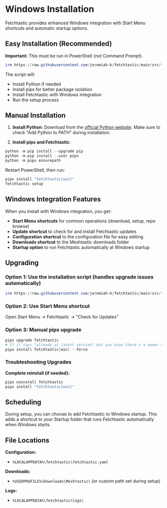 # Windows Installation

Fetchtastic provides enhanced Windows integration with Start Menu shortcuts and automatic startup options.

## Easy Installation (Recommended)

**Important:** This must be run in PowerShell (not Command Prompt).

```powershell
irm https://raw.githubusercontent.com/jeremiah-k/fetchtastic/main/src/fetchtastic/tools/setup_fetchtastic.ps1 | iex
```

The script will:

- Install Python if needed
- Install pipx for better package isolation
- Install Fetchtastic with Windows integration
- Run the setup process

## Manual Installation

1. **Install Python**: Download from the [official Python website](https://www.python.org/downloads/).
   Make sure to check "Add Python to PATH" during installation.

2. **Install pipx and Fetchtastic**:

```powershell
python -m pip install --upgrade pip
python -m pip install --user pipx
python -m pipx ensurepath
```

Restart PowerShell, then run:

```powershell
pipx install "fetchtastic[win]"
fetchtastic setup
```

## Windows Integration Features

When you install with Windows integration, you get:

- **Start Menu shortcuts** for common operations (download, setup, repo browse)
- **Update shortcut** to check for and install Fetchtastic updates
- **Configuration shortcut** to the configuration file for easy editing
- **Downloads shortcut** to the Meshtastic downloads folder
- **Startup option** to run Fetchtastic automatically at Windows startup

## Upgrading

### Option 1: Use the installation script (handles upgrade issues automatically)

```powershell
irm https://raw.githubusercontent.com/jeremiah-k/fetchtastic/main/src/fetchtastic/tools/setup_fetchtastic.ps1 | iex
```

### Option 2: Use Start Menu shortcut

Open Start Menu → Fetchtastic → "Check for Updates"

### Option 3: Manual pipx upgrade

```powershell
pipx upgrade fetchtastic
# If it says "already at latest version" but you know there's a newer version:
pipx install fetchtastic[win] --force
```

### Troubleshooting Upgrades

**Complete reinstall (if needed):**

```powershell
pipx uninstall fetchtastic
pipx install "fetchtastic[win]"
```

## Scheduling

During setup, you can choose to add Fetchtastic to Windows startup. This adds a shortcut to your Startup folder that runs Fetchtastic automatically when Windows starts.

## File Locations

**Configuration:**

- `%LOCALAPPDATA%\fetchtastic\fetchtastic.yaml`

**Downloads:**

- `%USERPROFILE%\Downloads\Meshtastic\` (or custom path set during setup)

**Logs:**

- `%LOCALAPPDATA%\fetchtastic\logs\`
